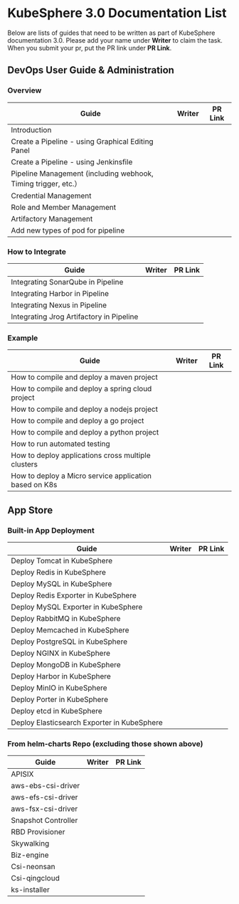 # KubeSphere 3.0 Documentation List

Below are lists of guides that need to be written as part of KubeSphere documentation 3.0. Please add your name under **Writer** to claim the task. When you submit your pr, put the PR link under **PR Link**.

## DevOps User Guide & Administration

### Overview

| Guide                                                        | Writer | PR Link |
| ------------------------------------------------------------ | ------ | ------- |
| Introduction                                                 |        |         |
| Create a Pipeline - using Graphical Editing Panel            |        |         |
| Create a Pipeline - using Jenkinsfile                        |        |         |
| Pipeline Management (including webhook, Timing trigger, etc.） |        |         |
| Credential Management                                        |        |         |
| Role and Member Management                                   |        |         |
| Artifactory Management                                       |        |         |
| Add new types of pod for pipeline                            |        |         |

### How to Integrate

| Guide                                    | Writer | PR Link |
| ---------------------------------------- | ------ | ------- |
| Integrating SonarQube in Pipeline        |        |         |
| Integrating Harbor in Pipeline           |        |         |
| Integrating Nexus in Pipeline            |        |         |
| Integrating Jrog Artifactory in Pipeline |        |         |

### Example

| Guide                                                  | Writer | PR Link |
| ------------------------------------------------------ | ------ | ------- |
| How to compile and deploy a maven project              |        |         |
| How to compile and deploy a spring cloud project       |        |         |
| How to compile and deploy a nodejs project             |        |         |
| How to compile and deploy a go project                 |        |         |
| How to compile and deploy a python project             |        |         |
| How to run automated testing                           |        |         |
| How to deploy applications cross multiple clusters     |        |         |
| How to deploy a Micro service application based on K8s |        |         |

## App Store

### Built-in App Deployment

| Guide                                       | Writer | PR Link |
| ------------------------------------------- | ------ | ------- |
| Deploy Tomcat in KubeSphere                 |        |         |
| Deploy Redis in KubeSphere                  |        |         |
| Deploy MySQL in KubeSphere                  |        |         |
| Deploy Redis Exporter in KubeSphere         |        |         |
| Deploy MySQL Exporter in KubeSphere         |        |         |
| Deploy RabbitMQ in KubeSphere               |        |         |
| Deploy Memcached in KubeSphere              |        |         |
| Deploy PostgreSQL in KubeSphere             |        |         |
| Deploy NGINX in KubeSphere                  |        |         |
| Deploy MongoDB in KubeSphere                |        |         |
| Deploy Harbor in KubeSphere                 |        |         |
| Deploy MinIO in KubeSphere                  |        |         |
| Deploy Porter in KubeSphere                 |        |         |
| Deploy etcd in KubeSphere                   |        |         |
| Deploy Elasticsearch Exporter in KubeSphere |        |         |

### From helm-charts Repo (excluding those shown above)

| Guide               | Writer | PR Link |
| ------------------- | ------ | ------- |
| APISIX              |        |         |
| aws-ebs-csi-driver  |        |         |
| aws-efs-csi-driver  |        |         |
| aws-fsx-csi-driver  |        |         |
| Snapshot Controller |        |         |
| RBD Provisioner     |        |         |
| Skywalking          |        |         |
| Biz-engine          |        |         |
| Csi-neonsan         |        |         |
| Csi-qingcloud       |        |         |
| ks-installer        |        |         |